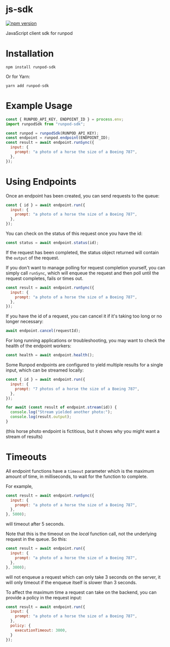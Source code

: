 # js-sdk

[![npm version](https://img.shields.io/npm/v/runpod-sdk.svg)](https://www.npmjs.com/package/runpod-sdk)

JavaScript client sdk for runpod

# Installation

`npm install runpod-sdk`

Or for Yarn:

`yarn add runpod-sdk`


# Example Usage

```js
const { RUNPOD_API_KEY, ENDPOINT_ID } = process.env;
import runpodSdk from "runpod-sdk";

const runpod = runpodSdk(RUNPOD_API_KEY);
const endpoint = runpod.endpoint(ENDPOINT_ID);
const result = await endpoint.runSync({
  input: {
    prompt: "a photo of a horse the size of a Boeing 787",
  },
});
```

# Using Endpoints

Once an endpoint has been created, you can send requests to the queue:

```js
const { id } = await endpoint.run({
  input: {
    prompt: "a photo of a horse the size of a Boeing 787",
  },
});
```

You can check on the status of this request once you have the id:

```js
const status = await endpoint.status(id);
```

If the request has been completed, the status object returned will contain the `output` of the request.

If you don't want to manage polling for request completion yourself, you can simply call `runSync`, which will enqueue the request and then poll until the request completes, fails or times out.

```js
const result = await endpoint.runSync({
  input: {
    prompt: "a photo of a horse the size of a Boeing 787",
  },
});
```

If you have the id of a request, you can cancel it if it's taking too long or no longer necessary:

```js
await endpoint.cancel(requestId);
```

For long running applications or troubleshooting, you may want to check the health of the endpoint workers:

```js
const health = await endpoint.health();
```

Some Runpod endpoints are configured to yield multiple results for a single input, which can be streamed locally:

```js
const { id } = await endpoint.run({
  input: {
    prompt: "7 photos of a horse the size of a Boeing 787",
  },
});

for await (const result of endpoint.stream(id)) {
  console.log("Stream yielded another photo:");
  console.log(result.output);
}
```

(this horse photo endpoint is fictitious, but it shows why you might want a stream of results)

# Timeouts

All endpoint functions have a `timeout` parameter which is the maximum amount of time, in milliseconds, to wait for the function to complete.

For example,

```js
const result = await endpoint.runSync({
  input: {
    prompt: "a photo of a horse the size of a Boeing 787",
  },
}, 5000);
```
will timeout after 5 seconds.

Note that this is the timeout on the *local* function call, not the underlying request in the queue. So this:

```js
const result = await endpoint.run({
  input: {
    prompt: "a photo of a horse the size of a Boeing 787",
  },
}, 3000);
```

will not enqueue a request which can only take 3 seconds on the server, it will only timeout if the enqueue itself is slower than 3 seconds.

To affect the maximum time a request can take on the backend, you can provide a policy in the request input:

```js
const result = await endpoint.run({
  input: {
    prompt: "a photo of a horse the size of a Boeing 787",
  },
  policy: {
    executionTimeout: 3000,
  }
});
```

